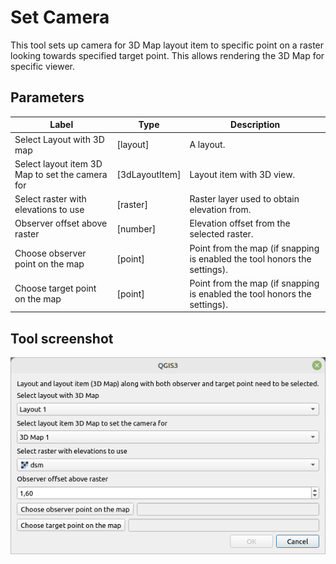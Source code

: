 # Set Camera

This tool sets up camera for 3D Map layout item to specific point on a raster looking towards specified target point. This allows rendering the 3D Map for specific viewer.

## Parameters

| Label                                           | Type           | Description                                                               |
| ----------------------------------------------- | -------------- | ------------------------------------------------------------------------- |
| Select Layout with 3D map                       | [layout]       | A layout.                                                                 |
| Select layout item 3D Map to set the camera for | [3dLayoutItem] | Layout item with 3D view.                                                 |
| Select raster with elevations to use            | [raster]       | Raster layer used to obtain elevation from.                               |
| Observer offset above raster                    | [number]       | Elevation offset from the selected raster.                                |
| Choose observer point on the map                | [point]        | Point from the map (if snapping is enabled the tool honors the settings). |
| Choose target point on the map                  | [point]        | Point from the map (if snapping is enabled the tool honors the settings). |


## Tool screenshot

![Set Camera](../images/tool_set_camera.png)